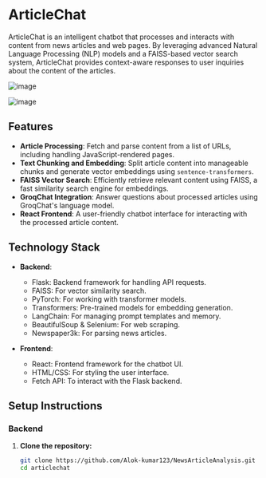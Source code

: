 # ArticleChat

ArticleChat is an intelligent chatbot that processes and interacts with content from news articles and web pages. By leveraging advanced Natural Language Processing (NLP) models and a FAISS-based vector search system, ArticleChat provides context-aware responses to user inquiries about the content of the articles.

![image](https://github.com/user-attachments/assets/8067ea6a-576a-48f9-8db0-d81945cfe00e)


![image](https://github.com/user-attachments/assets/196554ad-c17d-445b-ac05-91c5b9ae8c38)


## Features

- **Article Processing**: Fetch and parse content from a list of URLs, including handling JavaScript-rendered pages.
- **Text Chunking and Embedding**: Split article content into manageable chunks and generate vector embeddings using `sentence-transformers`.
- **FAISS Vector Search**: Efficiently retrieve relevant content using FAISS, a fast similarity search engine for embeddings.
- **GroqChat Integration**: Answer questions about processed articles using GroqChat's language model.
- **React Frontend**: A user-friendly chatbot interface for interacting with the processed article content.

## Technology Stack

- **Backend**:
  - Flask: Backend framework for handling API requests.
  - FAISS: For vector similarity search.
  - PyTorch: For working with transformer models.
  - Transformers: Pre-trained models for embedding generation.
  - LangChain: For managing prompt templates and memory.
  - BeautifulSoup & Selenium: For web scraping.
  - Newspaper3k: For parsing news articles.

- **Frontend**:
  - React: Frontend framework for the chatbot UI.
  - HTML/CSS: For styling the user interface.
  - Fetch API: To interact with the Flask backend.

## Setup Instructions

### Backend

1. **Clone the repository:**
   ```bash
   git clone https://github.com/Alok-kumar123/NewsArticleAnalysis.git
   cd articlechat
   
